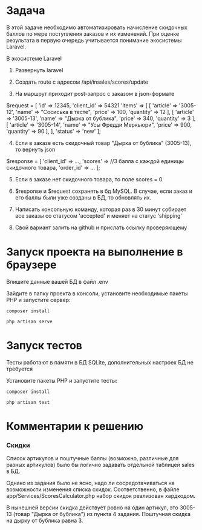 # Задача

В этой задаче необходимо автоматизировать начисление скидочных баллов по мере поступления заказов и их изменений. При оценке результата в первую очередь учитывается понимание экосистемы Laravel.

В экосистеме Laravel

1) Развернуть laravel

2) Создать route c адресом /api/insales/scores/update

3) На маршрут приходит post-запрос с заказом в json-формате 

$request = [
    'id' => 12345,
    'client_id' => 54321
    'items' => [
        [
            'article' => '3005-12',
            'name' => "Сосиська в тесте",
            'price' => 100,
            'quantity' => 12
        ],
        [
            'article' => '3005-13',
            'name' => "Дырка от бублика",
            'price' => 340,
            'quantity' => 3
        ],
        [
            'article' => '3005-14',
            'name' => "Усы Фредди Меркьюри",
            'price' => 900,
            'quantity' => 90
        ],
    ],
    'status' => 'new' 
]; 

4) Если в заказе есть скидочный товар "Дырка от бублика" (3005-13), то вернуть json 

$response = [
    'client_id' => ...,
    'scores' => //3 балла с каждой единицы скидочного товара,
    'order_id' => ...
]; 

5) Если в заказе нет скидочного товара, то поле scores = 0 

6) $response и $request сохранять в бд MySQL. В случае, если заказ и его баллы были уже созданы в БД, то обновлять их. 

7) Написать консольную команду, которая раз в 30 минут собирает все заказы со статусом 'accepted' и меняет на статус 'shipping' 

8) Свой вариант залить на github и прислать ссылку проверяющему

# Запуск проекта на выполнение в браузере

Впишите данные вашей БД в файл .env

Зайдите в папку проекта в консоли, установите необходимые пакеты РНР и запустите сервер:

`composer install`

`php artisan serve`

# Запуск тестов

Тесты работают в памяти в БД SQLite, дополнительных настроек БД не требуется

Установите пакеты РНР и запустите тесты:

`composer install`

`php artisan test`

# Комментарии к решению

### Скидки

Список артикулов и поштучные баллы (возможно, различные для разных артикулов) было бы логично задавать отдельной таблицей sales в БД. 

Однако из задания было не ясно, надо ли сосредотачиваться на возможности изменения списка скидок. Соответственно, в файле app/Services/ScoresCalculator.php набор скидок реализован хардкодом. 

В нынешней версии скидка действует ровно на один артикул, это 3005-13 (товар "Дырка от бублика") из пункта 4 задания. Поштучная скидка на дырку от бублика равна 3.